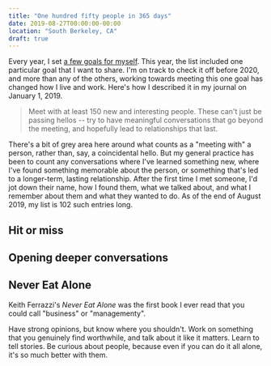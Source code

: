 ```yaml
---
title: "One hundred fifty people in 365 days"
date: 2019-08-27T00:00:00-00:00
location: "South Berkeley, CA"
draft: true
---
```


Every year, I set [a few goals for myself](https://medium.com/@thesephist/my-goals-for-2019-b1d5e93431ac). This year, the list included one particular goal that I want to share. I'm on track to check it off before 2020, and more than any of the others, working towards meeting this one goal has changed how I live and work. Here's how I described it in my journal on January 1, 2019.

>Meet with at least 150 new and interesting people. These can't just be passing hellos -- try to have meaningful conversations that go beyond the meeting, and hopefully lead to relationships that last.

There's a bit of grey area here around what counts as a "meeting with" a person, rather than, say, a coincidental hello. But my general practice has been to count any conversations where I've learned something new, where I've found something memorable about the person, or something that's led to a longer-term, lasting relationship. After the first time I met someone, I'd jot down their name, how I found them, what we talked about, and what I remember about them and what they wanted to do. As of the end of August 2019, my list is 102 such entries long.

## Hit or miss

## Opening deeper conversations

## Never Eat Alone

Keith Ferrazzi's _Never Eat Alone_ was the first book I ever read that you could call "business" or "managementy".

Have strong opinions, but know where you shouldn't. Work on something that you genuinely find worthwhile, and talk about it like it matters. Learn to tell stories. Be curious about people, because even if you can do it all alone, it's so much better with them.
